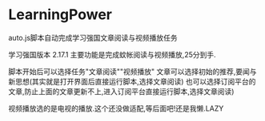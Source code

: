 # LearningPower
auto.js脚本自动完成学习强国文章阅读与视频播放任务

学习强国版本 2.17.1
主要功能是完成蚊帐阅读与视频播放,25分到手.

脚本开始后可以选择任务"文章阅读""视频播放"
文章可以选择初始的推荐,要闻与新思想(其实就是打开界面后直接运行脚本,选择文章阅读)
也可以选择订阅平台的文章,防止上面的文章更新不上,进入订阅平台直接运行脚本,选择文章阅读)

视频播放选的是电视的播放.这个还没做适配,等后面吧!还是我懒.LAZY
